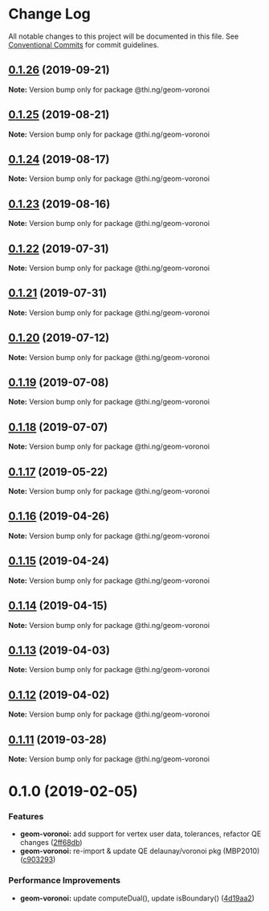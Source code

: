 # Change Log

All notable changes to this project will be documented in this file.
See [Conventional Commits](https://conventionalcommits.org) for commit guidelines.

## [0.1.26](https://github.com/thi-ng/umbrella/compare/@thi.ng/geom-voronoi@0.1.25...@thi.ng/geom-voronoi@0.1.26) (2019-09-21)

**Note:** Version bump only for package @thi.ng/geom-voronoi





## [0.1.25](https://github.com/thi-ng/umbrella/compare/@thi.ng/geom-voronoi@0.1.24...@thi.ng/geom-voronoi@0.1.25) (2019-08-21)

**Note:** Version bump only for package @thi.ng/geom-voronoi





## [0.1.24](https://github.com/thi-ng/umbrella/compare/@thi.ng/geom-voronoi@0.1.23...@thi.ng/geom-voronoi@0.1.24) (2019-08-17)

**Note:** Version bump only for package @thi.ng/geom-voronoi





## [0.1.23](https://github.com/thi-ng/umbrella/compare/@thi.ng/geom-voronoi@0.1.22...@thi.ng/geom-voronoi@0.1.23) (2019-08-16)

**Note:** Version bump only for package @thi.ng/geom-voronoi





## [0.1.22](https://github.com/thi-ng/umbrella/compare/@thi.ng/geom-voronoi@0.1.21...@thi.ng/geom-voronoi@0.1.22) (2019-07-31)

**Note:** Version bump only for package @thi.ng/geom-voronoi





## [0.1.21](https://github.com/thi-ng/umbrella/compare/@thi.ng/geom-voronoi@0.1.20...@thi.ng/geom-voronoi@0.1.21) (2019-07-31)

**Note:** Version bump only for package @thi.ng/geom-voronoi





## [0.1.20](https://github.com/thi-ng/umbrella/compare/@thi.ng/geom-voronoi@0.1.19...@thi.ng/geom-voronoi@0.1.20) (2019-07-12)

**Note:** Version bump only for package @thi.ng/geom-voronoi





## [0.1.19](https://github.com/thi-ng/umbrella/compare/@thi.ng/geom-voronoi@0.1.18...@thi.ng/geom-voronoi@0.1.19) (2019-07-08)

**Note:** Version bump only for package @thi.ng/geom-voronoi





## [0.1.18](https://github.com/thi-ng/umbrella/compare/@thi.ng/geom-voronoi@0.1.17...@thi.ng/geom-voronoi@0.1.18) (2019-07-07)

**Note:** Version bump only for package @thi.ng/geom-voronoi





## [0.1.17](https://github.com/thi-ng/umbrella/compare/@thi.ng/geom-voronoi@0.1.16...@thi.ng/geom-voronoi@0.1.17) (2019-05-22)

**Note:** Version bump only for package @thi.ng/geom-voronoi





## [0.1.16](https://github.com/thi-ng/umbrella/compare/@thi.ng/geom-voronoi@0.1.15...@thi.ng/geom-voronoi@0.1.16) (2019-04-26)

**Note:** Version bump only for package @thi.ng/geom-voronoi





## [0.1.15](https://github.com/thi-ng/umbrella/compare/@thi.ng/geom-voronoi@0.1.14...@thi.ng/geom-voronoi@0.1.15) (2019-04-24)

**Note:** Version bump only for package @thi.ng/geom-voronoi





## [0.1.14](https://github.com/thi-ng/umbrella/compare/@thi.ng/geom-voronoi@0.1.13...@thi.ng/geom-voronoi@0.1.14) (2019-04-15)

**Note:** Version bump only for package @thi.ng/geom-voronoi





## [0.1.13](https://github.com/thi-ng/umbrella/compare/@thi.ng/geom-voronoi@0.1.12...@thi.ng/geom-voronoi@0.1.13) (2019-04-03)

**Note:** Version bump only for package @thi.ng/geom-voronoi





## [0.1.12](https://github.com/thi-ng/umbrella/compare/@thi.ng/geom-voronoi@0.1.11...@thi.ng/geom-voronoi@0.1.12) (2019-04-02)

**Note:** Version bump only for package @thi.ng/geom-voronoi





## [0.1.11](https://github.com/thi-ng/umbrella/compare/@thi.ng/geom-voronoi@0.1.10...@thi.ng/geom-voronoi@0.1.11) (2019-03-28)

**Note:** Version bump only for package @thi.ng/geom-voronoi







# 0.1.0 (2019-02-05)


### Features

* **geom-voronoi:** add support for vertex user data, tolerances, refactor QE changes ([2ff68db](https://github.com/thi-ng/umbrella/commit/2ff68db))
* **geom-voronoi:** re-import & update QE delaunay/voronoi pkg (MBP2010) ([c903293](https://github.com/thi-ng/umbrella/commit/c903293))


### Performance Improvements

* **geom-voronoi:** update computeDual(), update isBoundary() ([4d19aa2](https://github.com/thi-ng/umbrella/commit/4d19aa2))
